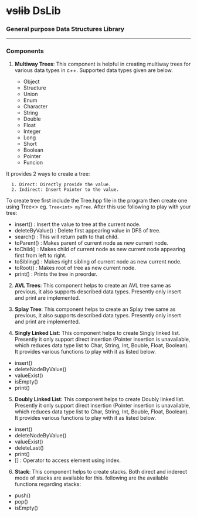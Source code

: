 # ~~vslib~~ DsLib

### General purpose Data Structures Library
--------------------------------------------------------------------------------------------------------------------------------------

### Components
1.  **Multiway Trees**: This component is helpful in creating multiway trees for various data types in c++. Supported data types given are below.

    * Object
    * Structure
    * Union
    * Enum
    * Character
    * String
    * Double
    * Float
    * Integer
    * Long
    * Short
    * Boolean
    * Pointer
    * Funcion
  
   It provides 2 ways to create a tree:
   
      1. Direct: Directly provide the value.
      2. Indirect: Insert Pointer to the value.
   
   To create tree first include the Tree.hpp file in the program then create one using Tree<<Data Type>> <name of Tree> eg. ```Tree<int> myTree```. After this use following to play with your tree:
   * insert(<value or pointer>) : Insert the value to tree at the current node.
   * deleteByValue(<value>) : Delete first appearing value in DFS of tree.
   * search(<value>) : This will return path to that child.
   * toParent() : Makes parent of current node as new current node.
   * toChild(<value of child>) : Makes child of current node as new current node appearing first from left to right.
   * toSibling() : Makes right sibling of current node as new current node.
   * toRoot() : Makes root of tree as new current node.
   * print() : Prints the tree in preorder.

2.  **AVL Trees**: This component helps to create an AVL tree same as previous, it also supports described data types. Presently only insert and print are implemented.

3.  **Splay Tree**: This component helps to create an Splay tree same as previous, it also supports described data types. Presently only insert and print are implemented.

4.  **Singly Linked List**: This component helps to create Singly linked list. Presently it only support direct insertion (Pointer insertion is unavailable, which reduces data type list to Char, String, Int, Bouble, Float, Boolean). It provides various functions to play with it as listed below.
   * insert(<value>)
   * deleteNodeByValue(<value>)
   * valueExist(<value>)
   * isEmpty()
   * print()
 
5.  **Doubly Linked List**: This component helps to create Doubly linked list. Presently it only support direct insertion (Pointer insertion is unavailable, which reduces data type list to Char, String, Int, Bouble, Float, Boolean). It provides various functions to play with it as listed below.
   * insert(<value>)
   * deleteNodeByValue(<value>)
   * valueExist(<value>)
   * deleteLast()
   * print()
   * [<index>] : Operator to access element using index.

6.  **Stack**: This component helps to create stacks. Both direct and inderect mode of stacks are available for this. following are the available functions regarding stacks:
   * push(<value or pointer>)
   * pop()
   * isEmpty()
